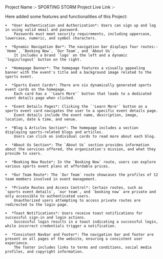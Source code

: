Project Name        :-  SPORTING STORM
Project Live Link   :-     



Here added some features and functionalities of this Project:

    ➤  *User Authentication and Authorization*: Users can sign up and log in using valid email and password.
        Passwords must meet security requirements, including uppercase, lowercase, numeric, and symbol characters.

    ➤  *Dynamic Navigation Bar*: The navigation bar displays four routes:- `Home`, `Booking Now`, `Our Team`, and `About Us`.
        It includes a brand `logo` on the left and a dynamic `login/logout` button on the right.

    ➤  *Homepage Banner*: The homepage features a visually appealing banner with the event's title and a background image related to the sports event.

    ➤  *Sports Event Cards*: There are six dynamically generated sports event cards on the homepage.
        Each card has a `'Learn More'` button that leads to a dedicated event details page when clicked.

    ➤  *Event Details Pages*: Clicking the `'Learn More'` button on a sports event card navigates the user to a specific event details page.
        Event details include the event name, description, image, location, date & time, and venue.

    ➤  *Blog & Articles Section*: The homepage includes a section displaying sports-related blogs and articles.
        Users can click on individual cards to read more about each blog.

    ➤  *About Us Section*: The `About Us` section provides information about the services offered, the organization's mission, and what they provide to users.

    ➤  *Booking Now Route*: In the `Booking Now` route, users can explore various sports event plans at affordable prices.

    ➤  *Our Team Route*: The `Our Team` route showcases the profiles of 12 team members involved in event management.

    ➤  *Private Routes and Access Control*: Certain routes, such as `sports event details`, `our team`, and `booking now` are private and only accessible to authenticated users.
        Unauthorized users attempting to access private routes are redirected to the login page.

    ➤  *Toast Notifications*: Users receive toast notifications for successful sign-in and login actions.
        Successful login results in a toast indicating a successful login, while incorrect credentials trigger a notification.

    ➤  *Consistent Navbar and Footer*: The navigation bar and footer are present on all pages of the website, ensuring a consistent user experience.
        The footer includes links to terms and conditions, social media profiles, and copyright information.
    
